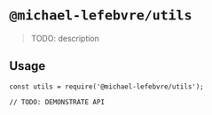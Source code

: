 # `@michael-lefebvre/utils`

> TODO: description

## Usage

```
const utils = require('@michael-lefebvre/utils');

// TODO: DEMONSTRATE API
```
